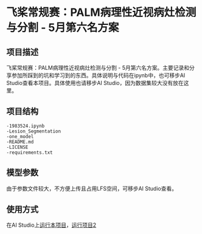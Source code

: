 # 飞桨常规赛：PALM病理性近视病灶检测与分割 - 5月第六名方案

## 项目描述

飞桨常规赛：PALM病理性近视病灶检测与分割 - 5月第六名方案。主要记录和分享参加所踩到的坑和学习到的东西。具体说明与代码在ipynb中，也可移步AI Studio查看本项目。具体使用也请移步AI Studio，因为数据集较大没有放在这里。

## 项目结构

```
-1983524.ipynb
-Lesion_Segmentation
-one_model
-README.md
-LICENSE
-requirements.txt
```

## 模型参数

由于参数文件较大，不方便上传且占用LFS空间，可移步AI Studio查看。

## 使用方式

在AI Studio上[运行本项目](https://aistudio.baidu.com/aistudio/projectdetail/1983524)，[运行项目2](https://aistudio.baidu.com/aistudio/projectdetail/1900766)
